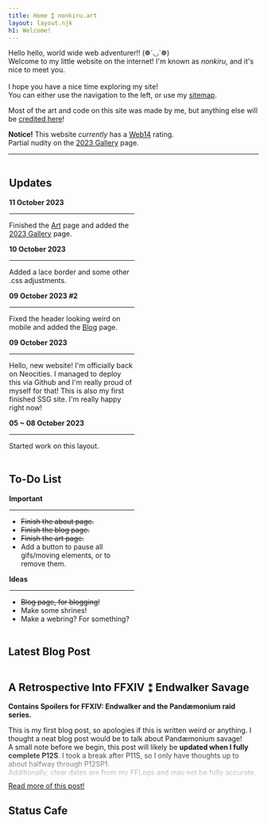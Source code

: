 ```yaml
---
title: Home ⁑ nonkiru.art
layout: layout.njk
h1: Welcome!
---
```


Hello hello, world wide web adventurer!! (❁´◡`❁)
<br>Welcome to my little website on the internet! I'm known as *nonkiru*, and it's nice to meet you.
<br><br>I hope you have a nice time exploring my site!
<br>You can either use the navigation to the left, or use my <a href="/sitemap/">sitemap</a>.

Most of the art and code on this site was made by me, but anything else will be <a href="/credits/">credited here</a>!

<b>Notice!</b> This website <i>currently</i> has a [Web14](http://www.mabsland.com/Adoption.html) rating.
<br>Partial nudity on the <a href="/art_2023/">2023 Gallery</a> page.

<hr>

<div class="flex">

<div id="minibox" style="max-width: 50%; padding: 0.1rem;">
<h2> Updates </h2>
<div class="update_box" tabindex="0">

<b>11 October 2023</b>
<hr>

Finished the <a href="/art/">Art</a> page and added the <a href="/art_2023/">2023 Gallery</a> page.

<b>10 October 2023</b>
<hr>

Added a lace border and some other .css adjustments.

<b>09 October 2023 #2</b>
<hr>

Fixed the header looking weird on mobile and added the <a href="/blog/">Blog</a> page.

<b>09 October 2023</b>
<hr>

Hello, new website! I'm officially back on Neocities.
I managed to deploy this via Github and I'm really proud of myself for that! This is also my first finished SSG site. I'm really happy right now!

<b>05 ~ 08 October 2023</b>
<hr>

Started work on this layout.

</div>
</div>

<div id="minibox2" style="max-width: 50%; padding: 0.1rem;">
<h2> To-Do List </h2>
<div class="update_box" tabindex="0">
    <b>Important</b>
    <hr>
    <ul>
        <li><s>Finish the about page.</s></li>
        <li><s>Finish the blog page.</s></li>
        <li><s>Finish the art page.</s></li>
        <li>Add a button to pause all gifs/moving elements, or to remove them.</li>
    </ul>
    <b>Ideas</b>
    <hr>
    <ul>
        <li><s>Blog page, for blogging!</s></li>
        <li>Make some shrines!</li>
        <li>Make a webring? For something?</li>
    </ul>
</div>
</div>

</div>

<h2>Latest Blog Post</h2>
<div class="statuscafe" style="overflow-y: hidden;">
<h2>A Retrospective Into FFXIV ⁑ Endwalker Savage</h2>
<div style="height: 10rem; -webkit-mask-image: linear-gradient(180deg, #000 60%, transparent);">

**Contains Spoilers for FFXIV: Endwalker and the Pandæmonium raid series.**

This is my first blog post, so apologies if this is written weird or anything. I thought a neat blog post would be to talk about Pandæmonium savage!
<br>A small note before we begin, this post will likely be **updated when I fully complete P12S**. I took a break after P11S, so I only have thoughts up to about halfway through P12SP1.
<br>Additionally, clear dates are from my FFLogs and may not be fully accurate.
</div>
<a href="/blog/a_retrospective_into_ffxiv_endwalker_savage/">Read more of this post!</a>
</div>

## Status Cafe

<div class="statuscafe">
    <div id="statuscafe"><div id="statuscafe-username"></div><div id="statuscafe-content"></div></div><script src="https://status.cafe/current-status.js?name=nonkiru" defer></script>
</div>
